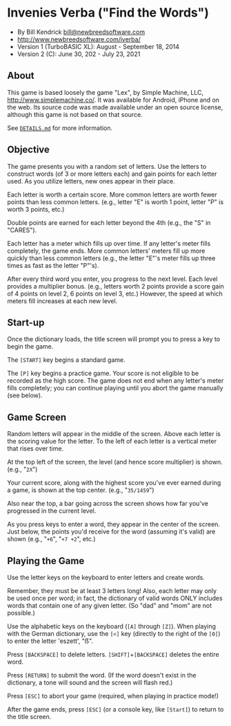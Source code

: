 # Invenies Verba ("Find the Words")
- By Bill Kendrick <bill@newbreedsoftware.com>
- http://www.newbreedsoftware.com/iverba/
- Version 1 (TurboBASIC XL): August - September 18, 2014
- Version 2 (C): June 30, 202 - July 23, 2021

## About
This game is based loosely the game "Lex", by Simple Machine, LLC,
<http://www.simplemachine.co/>.  It was available for Android, iPhone
and on the web.  Its source code was made available under an
open source license, although this game is not based on that source.

See [`DETAILS.md`](DETAILS.md) for more information.

## Objective
The game presents you with a random set of letters.  Use the letters
to construct words (of 3 or more letters each) and gain points for
each letter used.  As you utilize letters, new ones appear in their
place.

Each letter is worth a certain score.  More common letters are worth
fewer points than less common letters. (e.g., letter "E" is worth
1 point, letter "P" is worth 3 points, etc.)

Double points are earned for each letter beyond the 4th
(e.g., the "S" in "CARES").

Each letter has a meter which fills up over time.  If any letter's
meter fills completely, the game ends.  More common letters' meters
fill up more quickly than less common letters (e.g., the letter "E"'s
meter fills up three times as fast as the letter "P"'s).

After every third word you enter, you progress to the next level.
Each level provides a multiplier bonus.  (e.g., letters worth 2 points
provide a score gain of 4 points on level 2, 6 points on level 3, etc.)
However, the speed at which meters fill increases at each new level.

## Start-up
Once the dictionary loads, the title screen will prompt you to press
a key to begin the game.

The `[START]` key begins a standard game.

The `[P]` key begins a practice game.  Your score is not eligible to
be recorded as the high score.  The game does not end when any letter's
meter fills completely; you can continue playing until you abort the
game manually (see below).

## Game Screen
Random letters will appear in the middle of the screen.  Above each letter
is the scoring value for the letter.  To the left of each letter is a
vertical meter that rises over time.

At the top left of the screen, the level (and hence score multiplier)
is shown.  (e.g., "`2X`")

Your current score, along with the highest score you've ever earned
during a game, is shown at the top center.  (e.g., "`35/1459`")

Also near the top, a bar going across the screen shows how far you've
progressed in the current level.

As you press keys to enter a word, they appear in the center of the screen.
Just below, the points you'd receive for the word (assuming it's valid)
are shown (e.g., "`+6`", "`+7 +2`", etc.)

## Playing the Game
Use the letter keys on the keyboard to enter letters and create words.

Remember, they must be at least 3 letters long!  Also, each letter may
only be used once per word; in fact, the dictionary of valid words ONLY
includes words that contain one of any given letter.  (So "dad" and "mom"
are not possible.)

Use the alphabetic keys on the keyboard (`[A]` through `[Z]`).
When playing with the German dictionary, use the `[<]` key (directly
to the right of the `[0]`) to enter the letter 'eszett', "ẞ".

Press `[BACKSPACE]` to delete letters.  `[SHIFT]`+`[BACKSPACE]` deletes
the entire word.

Press `[RETURN]` to submit the word.  (If the word doesn't exist in
the dictionary, a tone will sound and the screen will flash red.)

Press `[ESC]` to abort your game (required, when playing in
practice mode!)

After the game ends, press `[ESC]` (or a console key, like `[Start]`)
to return to the title screen.

